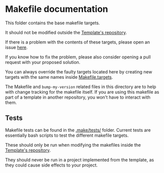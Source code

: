 # Makefile documentation

This folder contains the base makefile targets.

It should not be modified outside the [Template's repository](https://github.com/RolnickLab/lab-advanced-template).

If there is a problem with the contents of these targets, please open an
issue [here](https://github.com/RolnickLab/lab-advanced-template/issues).

If you know how to fix the problem, please also consider opening a pull request with
your proposed solution.

You can always override the faulty targets located here by creating new targets
with the same names inside [Makefile.targets](../Makefile.targets).

The Makefile and `bump-my-version` related files in this directory are to help with
change tracking for the makefile itself. If you are using this makefile as part of a
template in another repository, you won't have to interact with them.

## Tests

Makefile tests can be found in the [.make/tests/](tests) folder. Current tests are
essentially bash scripts to test the different makefile targets.

These should only be run when modifying the makefiles inside the
[Template's repository](https://github.com/RolnickLab/lab-advanced-template).

They should never be run in a project implemented from the template, as they could cause
side effects to your project.
